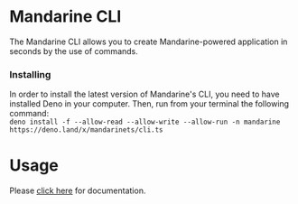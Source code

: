 # Mandarine CLI
The Mandarine CLI allows you to create Mandarine-powered application in seconds by the use of commands.

### Installing
In order to install the latest version of Mandarine's CLI, you need to have installed Deno in your computer. Then, run from your terminal the following command:  
``` deno install -f --allow-read --allow-write --allow-run -n mandarine https://deno.land/x/mandarinets/cli.ts ```

# Usage
Please [click here](https://mandarineframework.gitbook.io/mandarine-ts/mandarine-cli/cli) for documentation.
        
